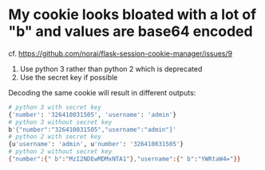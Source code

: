 # My cookie looks bloated with a lot of "b" and values are base64 encoded

cf. https://github.com/noraj/flask-session-cookie-manager/issues/9

1. Use python 3 rather than python 2 which is deprecated
2. Use the secret key if possible

Decoding the same cookie will result in different outputs:

```bash
# python 3 with secret key
{'number': '326410031505', 'username': 'admin'}
# python 3 without secret key
b'{"number":"326410031505","username":"admin"}'
# python 2 with secret key
{u'username': 'admin', u'number': '326410031505'}
# python 2 without secret key
{"number":{" b":"MzI2NDEwMDMxNTA1"},"username":{" b":"YWRtaW4="}}
```
